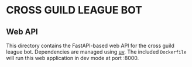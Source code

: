 # CROSS GUILD LEAGUE BOT
## Web API

This directory contains the FastAPI-based web API for the cross guild league bot. Dependencies are managed using [uv](https://docs.astral.sh/uv/). The included `Dockerfile` will run this web application in dev mode at port :8000.